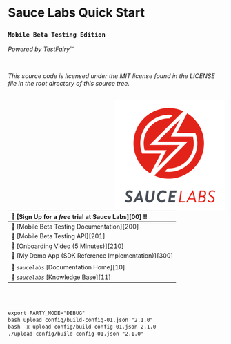 # Sauce Labs Quick Start

### `Mobile Beta Testing Edition`  
_Powered by TestFairy™_

<br>

_This source code is licensed under the MIT license found in the LICENSE file in the root directory of this source tree._

<br>
<img align="right" src="assets/logo.png">  



| :rocket: [Sign Up for a _free_ trial at Sauce Labs][00] :bangbang:       |
|:-------------------------------------------------------------------------|
| :page_facing_up: [Mobile Beta Testing Documentation][200]                |
| :page_facing_up: [Mobile Beta Testing API][201]                          |
| :page_facing_up: [Onboarding Video (5 Minutes)][210]                     |
| :page_facing_up: [My Demo App (SDK Reference Implementation)][300]       |
||
| :page_facing_up: _`saucelabs`_ [Documentation Home][10]                  |
| :page_facing_up: _`saucelabs`_ [Knowledge Base][11]                      |





<br>
<br>

```shell
export PARTY_MODE="DEBUG"
bash upload config/build-config-01.json "2.1.0"
bash -x upload config/build-config-01.json 2.1.0
./upload config/build-config-01.json "2.1.0" 

```

